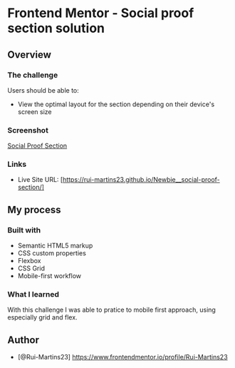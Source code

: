 # Frontend Mentor - Social proof section solution
## Overview
### The challenge

Users should be able to:

- View the optimal layout for the section depending on their device's screen size

### Screenshot

[Social Proof Section](image.png)

### Links

- Live Site URL: [https://rui-martins23.github.io/Newbie__social-proof-section/]

## My process
### Built with

- Semantic HTML5 markup
- CSS custom properties
- Flexbox
- CSS Grid
- Mobile-first workflow

### What I learned

With this challenge I was able to pratice to mobile first approach, using especially grid and flex.

## Author

- [@Rui-Martins23] https://www.frontendmentor.io/profile/Rui-Martins23
